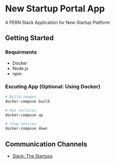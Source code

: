 # New Startup Portal App
A PERN Stack Application for New Startup Platform

## Getting Started
### Requirments
* Docker
* Node.js
* npm

### Excuting App (Optional: Using Docker)
```bash
# Build images
docker-compose build

# Run services
docker-compose up

# Stop sevices
docker-compose down
```

## Communication Channels
* [Slack: The Startups](https://thestartupsworkspace.slack.com/)







